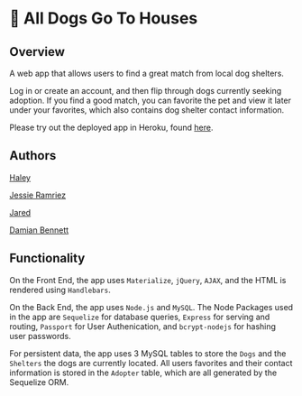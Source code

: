 # :dog: All Dogs Go To Houses


## Overview
A web app that allows users to find a great match from local dog shelters.

Log in or create an account, and then flip through dogs currently seeking adoption. If you find a good match, you can favorite the pet and view it later under your favorites, which also contains dog shelter contact information.

Please try out the deployed app in Heroku, found [here](https://adgth.herokuapp.com/).

## Authors
[Haley](https://github.com/dandridgehc)

[Jessie Ramriez](https://github.com/jbong0)

[Jared](https://github.com/wodjafink)

[Damian Bennett](https://github.com/maogdamian)


## Functionality
On the Front End, the app uses `Materialize`, `jQuery`, `AJAX`, and the HTML is rendered using `Handlebars`.

On the Back End, the app uses `Node.js` and `MySQL`. The Node Packages used in the app are `Sequelize` for database queries, `Express` for serving and routing, `Passport` for User Authenication, and `bcrypt-nodejs` for hashing user passwords.

For persistent data, the app uses 3 MySQL tables to store the `Dogs` and the `Shelters` the dogs are currently located. All users favorites and their contact information is stored in the `Adopter` table, which are all generated by the Sequelize ORM.